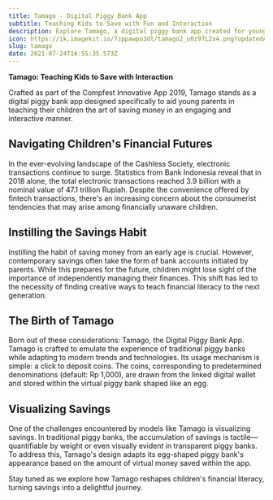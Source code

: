 ```yaml
---
title: Tamago - Digital Piggy Bank App
subtitle: Teaching Kids to Save with Fun and Interaction
description: Explore Tamago, a digital piggy bank app created for young parents to teach their children how to save money in an engaging and interactive way.
icon: https://ik.imagekit.io/7zppawpo3dl/tamago2_u0z97L2x4.png?updatedAt=1627146899617
slug: tamago
date: 2021-07-24T16:55:35.573Z
---
```


**Tamago: Teaching Kids to Save with Interaction**

Crafted as part of the Compfest Innovative App 2019, Tamago stands as a digital piggy bank app designed specifically to aid young parents in teaching their children the art of saving money in an engaging and interactive manner.

## Navigating Children's Financial Futures

In the ever-evolving landscape of the Cashless Society, electronic transactions continue to surge. Statistics from Bank Indonesia reveal that in 2018 alone, the total electronic transactions reached 3.9 billion with a nominal value of 47.1 trillion Rupiah. Despite the convenience offered by fintech transactions, there's an increasing concern about the consumerist tendencies that may arise among financially unaware children.

## Instilling the Savings Habit

Instilling the habit of saving money from an early age is crucial. However, contemporary savings often take the form of bank accounts initiated by parents. While this prepares for the future, children might lose sight of the importance of independently managing their finances. This shift has led to the necessity of finding creative ways to teach financial literacy to the next generation.

## The Birth of Tamago

Born out of these considerations: Tamago, the Digital Piggy Bank App. Tamago is crafted to emulate the experience of traditional piggy banks while adapting to modern trends and technologies. Its usage mechanism is simple: a click to deposit coins. The coins, corresponding to predetermined denominations (default: Rp 1,000), are drawn from the linked digital wallet and stored within the virtual piggy bank shaped like an egg.

## Visualizing Savings

One of the challenges encountered by models like Tamago is visualizing savings. In traditional piggy banks, the accumulation of savings is tactile—quantifiable by weight or even visually evident in transparent piggy banks. To address this, Tamago's design adapts its egg-shaped piggy bank's appearance based on the amount of virtual money saved within the app.

Stay tuned as we explore how Tamago reshapes children's financial literacy, turning savings into a delightful journey.

<!-- Insert a screenshot/mockup of the UI here -->

